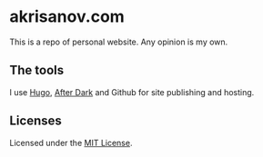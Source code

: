 akrisanov.com
=============

This is a repo of personal website. Any opinion is my own.

## The tools

I use [Hugo](http://hugo.spf13.com/), [After Dark](http://themes.gohugo.io/after-dark/) and Github for site publishing and hosting.

## Licenses

Licensed under the [MIT License](https://raw.github.com/akrisanov/akrisanov.github.com/master/LICENSE).